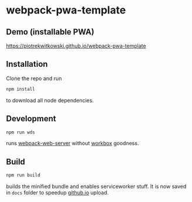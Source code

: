 # webpack-pwa-template

## Demo (installable PWA)
https://piotrekwitkowski.github.io/webpack-pwa-template

## Installation
Clone the repo and run
```bash
npm install
```
to download all node dependencies.

## Development
```bash
npm run wds
```
runs [webpack-web-server](https://webpack.js.org/configuration/dev-server/) without [workbox](https://developers.google.com/web/tools/workbox/modules/workbox-webpack-plugin) goodness.

## Build
```bash
npm run build
```
builds the minified bundle and enables serviceworker stuff. It is now saved in ```docs``` folder to speedup [github.io](https://piotrekwitkowski.github.io/webpack-pwa-template/) upload.